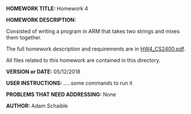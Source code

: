 **HOMEWORK TITLE:** Homework 4

**HOMEWORK DESCRIPTION:**

Consisted of writing a program in ARM that takes two strings and mixes them together. 

The full homework description and requirements are in [HW4_CS2400.pdf](https://github.com/AdamSchaible/MSU_Denver/blob/master/CS%202400%20Computer%20Organization%202%20(Spring%202018)/Homework%204/HW4_CS2400.pdf).

All files related to this homework are contained in this directory.

**VERSION or DATE:** 05/12/2018

**USER INSTRUCTIONS:** 
.....some commands to run it

**PROBLEMS THAT NEED ADDRESSING:** None

**AUTHOR:** Adam Schaible
